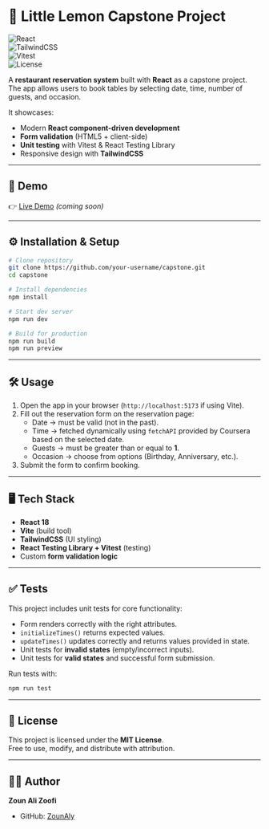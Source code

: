 # 🍋 Little Lemon Capstone Project  

![React](https://img.shields.io/badge/React-18-61DAFB?logo=react&logoColor=white)  
![TailwindCSS](https://img.shields.io/badge/TailwindCSS-3-38B2AC?logo=tailwindcss&logoColor=white)  
![Vitest](https://img.shields.io/badge/Tests-Vitest-6E9F18?logo=vitest&logoColor=white)  
![License](https://img.shields.io/badge/License-MIT-green.svg)  

A **restaurant reservation system** built with **React** as a capstone project.  
The app allows users to book tables by selecting date, time, number of guests, and occasion.  

It showcases:  
- Modern **React component-driven development**  
- **Form validation** (HTML5 + client-side)  
- **Unit testing** with Vitest & React Testing Library  
- Responsive design with **TailwindCSS**  

---

## 🚀 Demo  
👉 [Live Demo](#) _(coming soon)_  

---

## ⚙️ Installation & Setup  

```bash
# Clone repository
git clone https://github.com/your-username/capstone.git
cd capstone

# Install dependencies
npm install

# Start dev server
npm run dev

# Build for production
npm run build
npm run preview
```

---

## 🛠 Usage  

1. Open the app in your browser (`http://localhost:5173` if using Vite).  
2. Fill out the reservation form on the reservation page:  
   - Date → must be valid (not in the past).  
   - Time → fetched dynamically using `fetchAPI` provided by Coursera based on the selected date.  
   - Guests → must be greater than or equal to **1**.  
   - Occasion → choose from options (Birthday, Anniversary, etc.).  
3. Submit the form to confirm booking.  

---

## 🖥 Tech Stack  

- **React 18**  
- **Vite** (build tool)  
- **TailwindCSS** (UI styling)  
- **React Testing Library + Vitest** (testing)  
- Custom **form validation logic**  

---

## ✅ Tests  

This project includes unit tests for core functionality:  
- Form renders correctly with the right attributes.  
- `initializeTimes()` returns expected values.  
- `updateTimes()` updates correctly and returns values provided in state.  
- Unit tests for **invalid states** (empty/incorrect inputs).  
- Unit tests for **valid states** and successful form submission.  

Run tests with:  

```bash
npm run test
```

---

## 📜 License  

This project is licensed under the **MIT License**.  
Free to use, modify, and distribute with attribution.  

---

## 👨‍💻 Author  

**Zoun Ali Zoofi**  
- GitHub: [ZounAly](https://github.com/ZounAly)  

